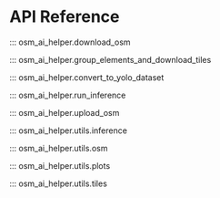 # API Reference

::: osm_ai_helper.download_osm

::: osm_ai_helper.group_elements_and_download_tiles

::: osm_ai_helper.convert_to_yolo_dataset

::: osm_ai_helper.run_inference

::: osm_ai_helper.upload_osm

::: osm_ai_helper.utils.inference

::: osm_ai_helper.utils.osm

::: osm_ai_helper.utils.plots

::: osm_ai_helper.utils.tiles
